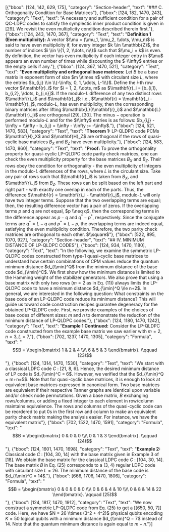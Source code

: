 [{"bbox": [124, 142, 629, 175], "category": "Section-header", "text": "### C. Orthogonality Condition for Base Matrices"}, {"bbox": [124, 182, 1470, 243], "category": "Text", "text": "A necessary and sufficient condition for a pair of QC-LDPC codes to satisfy the symplectic inner product condition is given in [29]. We revisit the even multiplicity condition described therein first."}, {"bbox": [124, 243, 1470, 367], "category": "Text", "text": "**Definition 1 (Even multiplicity):** A vector $\\mu = (\\mu_1, \\mu_2, \\dots, \\mu_n)$ is said to have even multiplicity if, for every integer $k \\in \\mathbb{Z}$, the number of indices $i \\in \\{1, 2, \\dots, n\\}$ such that $\\mu_i = k$ is even. By definition, the vector has even multiplicity if each integer entry in $\\mu$ appears an even number of times while discounting the $-\\infty$ entries or the empty cells if any."}, {"bbox": [124, 367, 1470, 521], "category": "Text", "text": "**Even multiplicity and orthogonal base matrices:** Let $B$ be a base matrix in exponent form of size $m \\times n$ with circulant size $L$, where the entries $b_{i,j} \\in \\{-\\infty, 0, 1, \\dots, L-1\\}$. Define the $i$-th row vector $\\mathbf{r}_i$ for $i = 1, 2, \\dots, m$ as $\\mathbf{r}_i = [b_{i,1}, b_{i,2}, \\dots, b_{i,n}]$. If the modulo-$L$ difference of any two distinct rows $\\mathbf{r}_i$ and $\\mathbf{r}_j$: i.e., $\\mathbf{r} = \\mathbf{r}_i - \\mathbf{r}_j$, modulo-$L$, has even multiplicity, then the corresponding binary matrices after lifting $\\mathbb{L}(\\mathbf{r}_i)$ and $\\mathbb{L}(\\mathbf{r}_j)$ are orthogonal [29], [30]. The minus $-$ operation is performed modulo-$L$ and for the $\\infty$ entries is as follows: $b_{i,j} - \\infty = \\infty - b_{i,j} = \\infty - \\infty := -\\infty$."}, {"bbox": [124, 521, 1470, 583], "category": "Text", "text": "**Theorem 1:** LP-QLDPC code PCMs $\\mathbf{H}_X$ and $\\mathbf{H}_Z$ are orthogonal if the rows of quasi-cyclic base matrices $B_X$ and $B_Z$ have even multiplicity."}, {"bbox": [124, 583, 1470, 860], "category": "Text", "text": "**Proof:** To prove the orthogonality property for quasi-cyclic LP-QLDPC code parity check matrices, one can check the even multiplicity property for the base matrices $B_X$ and $B_Z$. Their rows obey the condition for orthogonality - the even multiplicity of integers in the modulo-$L$ differences of the rows, where $L$ is the circulant size. Take any pair of rows such that $\\mathbf{r}_i$ is taken from $B_X$, and $\\mathbf{r}_j$ from $B_Z$. These rows can be split based on the left part and right part - with exactly one overlap in each of the parts. Thus, the difference $\\mathbf{r} = \\mathbf{r}_i - \\mathbf{r}_j$, modulo-$L$ will only have two integer terms. Suppose that the two overlapping terms are equal; then, the resulting difference vector has a pair of zeros. If the overlapping terms $p$ and $q$ are not equal, $p \\neq q$, then the corresponding terms in the difference appear as $p-q$ and $q^*-p^*$, respectively. Since the conjugate terms are $q^* = L-q$ and $p^* = L-p$, the overlapping terms are indeed equal, satisfying the even multiplicity condition. Therefore, the two parity check matrices are orthogonal to each other. $\\square$"}, {"bbox": [522, 895, 1070, 927], "category": "Section-header", "text": "## IV. MINIMUM DISTANCE OF LP-QLDPC CODES"}, {"bbox": [124, 934, 1470, 1180], "category": "Text", "text": "In the following, we examine the symmetric LP-QLDPC codes constructed from type-1 quasi-cyclic base matrices to understand how certain combinations of CPM values reduce the quantum minimum distance $d_{\\min}^Q$ from the minimum distance of the base code $d_{\\min}^C$. We first show how the minimum distance is limited to the Hamming weight of the stabilizer generators. We also prove that using a base matrix with only two rows ($m=2$ as in Eq. (11)) always limits the LP-QLDPC code to have a minimum distance $d_{\\min}^Q \\le n+2$. In general, we are interested in the following question: What constraints on the base code of an LP-QLDPC code reduce its minimum distance? This will guide us toward code construction recipes guarantee degeneracy for the obtained LP-QLDPC code. First, we provide examples of the choices of base codes of different sizes: $m$ and $n$ to demonstrate the reduction of the minimum distance of LP-QLDPC codes."}, {"bbox": [124, 1180, 1470, 1242], "category": "Text", "text": "**Example 1 Continued:** Consider the LP-QLDPC code constructed from the example base matrix we saw earlier with $m=2, n=3, L=7$,"}, {"bbox": [702, 1237, 1470, 1305], "category": "Formula", "text": "$$B = \\begin{bmatrix} 1 & 2 & 4 \\\\ 6 & 5 & 3 \\end{bmatrix}. \\qquad (23)$$"}, {"bbox": [124, 1314, 1470, 1530], "category": "Text", "text": "We start with a classical LDPC code $C$ : [21, 8, 6]. Hence, the desired minimum distance of LP code is $d_{\\min}^C = 6$. However, we verified that the $d_{\\min}^Q = m+n=5$. Note that for quasi-cyclic base matrices, it is enough to look at equivalent base matrices expressed in canonical form. Two base matrices are equivalent if their respective Tanner graphs are identical upon variable and/or check node permutations. Given a base matrix, $B$ exchanging rows/columns, or adding a fixed integer to each element in row/column maintains equivalence. The rows and columns of the quasi-cyclic code can be reordered to put 0s in the first row and column to make an equivalent parity check matrix making the analysis easier. For instance, we have the equivalent matrix"}, {"bbox": [702, 1522, 1470, 1591], "category": "Formula", "text": "$$B = \\begin{bmatrix} 0 & 0 & 0 \\\\ 0 & 1 & 3 \\end{bmatrix}. \\qquad (24)$$"}, {"bbox": [124, 1601, 1470, 1698], "category": "Text", "text": "**Example 2:** Classical code $C$ : [104, 30, 14] with the base matrix given in Example 3 of [18]. We obtain the base matrix for the classical LDPC code $C$ : [104, 30, 14]. The base matrix $B$ in Eq. (25) corresponds to a (3, 4) regular LDPC code with circulant size $L=26$. The minimum distance of the base code is $d_{\\min}^C = 14$."}, {"bbox": [666, 1706, 1470, 1806], "category": "Formula", "text": "$$B = \\begin{bmatrix} 0 & 0 & 0 & 0 \\\\ 0 & 6 & 4 & 10 \\\\ 0 & 8 & 14 & 22 \\end{bmatrix}. \\qquad (25)$$"}, {"bbox": [124, 1817, 1470, 1912], "category": "Text", "text": "We now construct a symmetric LP-QLDPC code from Eq. (25) to get a [[650, 50, 7]] code. Here, we have $N = 26 \\times (3^2 + 4^2)$ physical qubits encoding $K=50$ logical qubits with a minimum distance $d_{\\min}^Q = 7$ instead of 14. Note that the quantum minimum distance is again equal to $m+n$."}]